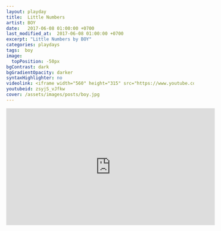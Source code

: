 ```yaml
---
layout: playday
title:  Little Numbers
artist: BOY
date:   2017-06-08 01:00:00 +0700
last_modified_at:  2017-06-08 01:00:00 +0700
excerpt: "Little Numbers by BOY"
categories: playdays
tags:  boy
image:
  topPosition: -50px
bgContrast: dark
bgGradientOpacity: darker
syntaxHighlighter: no
videolink: <iframe width="560" height="315" src="https://www.youtube.com/embed/zsyjS_vJfkw" frameborder="0" allowfullscreen></iframe>
youtubeid: zsyjS_vJfkw
cover: /assets/images/posts/boy.jpg
---
```


<iframe width="560" height="315" src="https://www.youtube.com/embed/zsyjS_vJfkw" frameborder="0" allowfullscreen></iframe>